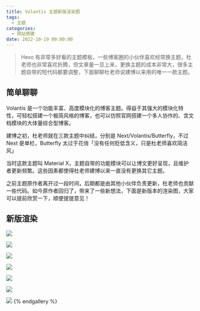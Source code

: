 ```yaml
---
title: Volantis 主题新版渲染图
tags:
  - 主题
categories:
  - 网站搭建
date: 2022-10-19 00:00:00
---
```


> Hexo 有非常多好看的主题模板，一些博客圈的小伙伴喜欢经常换主题，杜老师也非常喜欢折腾，但文章量一旦上来，更换主题的成本非常大，很多主题自带的短代码都要调整，下面聊聊杜老师说建博以来用的唯一一款主题。

<!-- more -->

## 简单聊聊

Volantis 是一个功能丰富、高度模块化的博客主题。得益于其强大的模块化特性，可轻松搭建一个极简风格的博客，也可以仿照官网搭建一个多人协作的、含文档模块的大体量综合型博客。

建博之初，杜老师就在三款主题中纠结，分别是 Next/Volantis/Butterfly，不过 Next 是单栏，Butterfly 太过于花俏「没有任何贬低含义，只是杜老师喜欢简洁风」

当时这款主题叫 Material X，主题自带的功能模块可以让博文更好呈现，且维护者更新频繁。这些因素都使得杜老师建博以来一直没有更换其它主题。

之前主题原作者离开过一段时间，后期都是由其他小伙伴负责更新，杜老师也贡献一些代码。如今原作者回归了，带来了一些新想法，下面是新版本的渲染图，大家可以提前欣赏一下，顺便提提意见！

## 新版渲染

![](https://cdn.dusays.com/2022/10/516-1.jpg)

![](https://cdn.dusays.com/2022/10/516-2.jpg)

![](https://cdn.dusays.com/2022/10/516-3.jpg)

![](https://cdn.dusays.com/2022/10/516-4.jpg)

![](https://cdn.dusays.com/2022/10/516-5.jpg)

![](https://cdn.dusays.com/2022/10/516-6.jpg)

![](https://cdn.dusays.com/2022/10/516-7.jpg)
{% endgallery %}